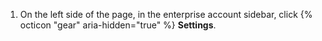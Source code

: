 1. On the left side of the page, in the enterprise account sidebar, click {% octicon "gear" aria-hidden="true" %} **Settings**.
